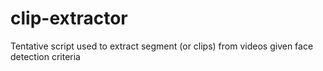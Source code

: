 # clip-extractor
Tentative script used to extract segment (or clips) from videos given face detection criteria
